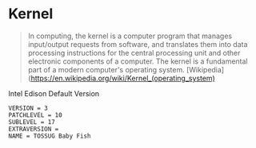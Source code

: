 Kernel
==

> In computing, the kernel is a computer program that manages input/output requests from software, and translates them into data processing instructions for the central processing unit and other electronic components of a computer. The kernel is a fundamental part of a modern computer's operating system. [Wikipedia](https://en.wikipedia.org/wiki/Kernel_(operating_system)

Intel Edison Default Version

    VERSION = 3
    PATCHLEVEL = 10
    SUBLEVEL = 17
    EXTRAVERSION =
    NAME = TOSSUG Baby Fish
